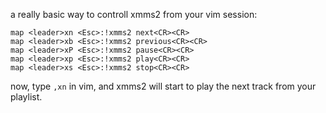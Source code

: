 a really basic way to controll xmms2 from your vim session:

``` example
map <leader>xn <Esc>:!xmms2 next<CR><CR>
map <leader>xb <Esc>:!xmms2 previous<CR><CR>
map <leader>xP <Esc>:!xmms2 pause<CR><CR>
map <leader>xp <Esc>:!xmms2 play<CR><CR>
map <leader>xs <Esc>:!xmms2 stop<CR><CR>
```

now, type `,xn` in vim, and xmms2 will start to play the next track from your playlist.
